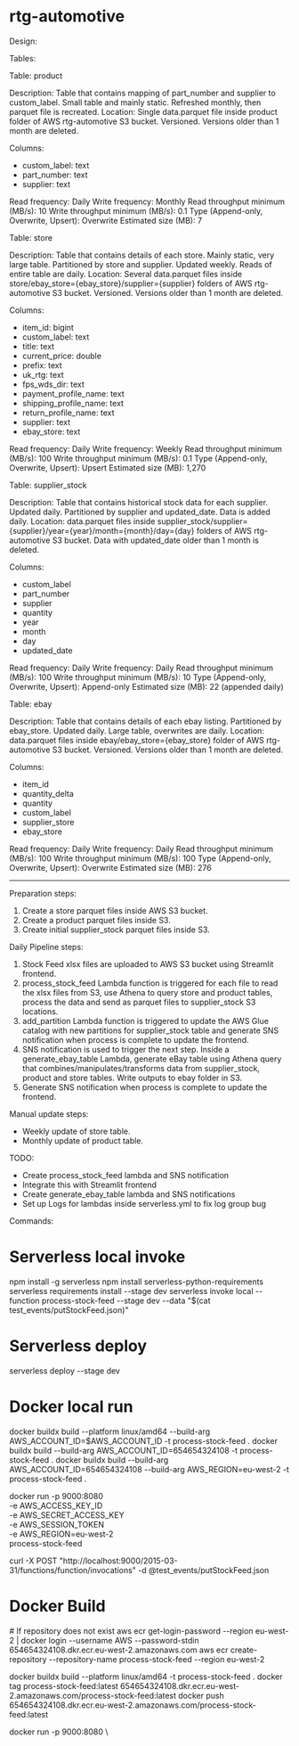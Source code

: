 # rtg-automotive

Design:

Tables:

Table: product

Description: Table that contains mapping of part_number and supplier to custom_label. Small table and mainly static. Refreshed monthly, then parquet file is recreated.
Location: Single data.parquet file inside product folder of AWS rtg-automotive S3 bucket. Versioned. Versions older than 1 month are deleted.

Columns:
- custom_label: text
- part_number: text
- supplier: text

Read frequency: Daily
Write frequency: Monthly
Read throughput minimum (MB/s): 10
Write throughput minimum (MB/s): 0.1
Type (Append-only, Overwrite, Upsert): Overwrite
Estimated size (MB): 7


Table: store

Description: Table that contains details of each store. Mainly static, very large table. Partitioned by store and supplier. Updated weekly. Reads of entire table are daily.
Location: Several data.parquet files inside store/ebay_store={ebay_store}/supplier={supplier} folders of AWS rtg-automotive S3 bucket. Versioned. Versions older than 1 month are deleted.

Columns:
- item_id: bigint
- custom_label: text
- title: text
- current_price: double
- prefix: text
- uk_rtg: text
- fps_wds_dir: text
- payment_profile_name: text
- shipping_profile_name: text
- return_profile_name: text
- supplier: text
- ebay_store: text

Read frequency: Daily
Write frequency: Weekly
Read throughput minimum (MB/s): 100
Write throughput minimum (MB/s): 0.1
Type (Append-only, Overwrite, Upsert): Upsert
Estimated size (MB): 1,270

Table: supplier_stock

Description: Table that contains historical stock data for each supplier. Updated daily. Partitioned by supplier and updated_date. Data is added daily.
Location: data.parquet files inside supplier_stock/supplier={supplier}/year={year}/month={month}/day={day} folders of AWS rtg-automotive S3 bucket. Data with updated_date older than 1 month is deleted.

Columns:
- custom_label
- part_number
- supplier
- quantity
- year
- month
- day
- updated_date

Read frequency: Daily
Write frequency: Daily
Read throughput minimum (MB/s): 100
Write throughput minimum (MB/s): 10
Type (Append-only, Overwrite, Upsert): Append-only
Estimated size (MB): 22 (appended daily)

Table: ebay

Description: Table that contains details of each ebay listing. Partitioned by ebay_store. Updated daily. Large table, overwrites are daily.
Location: data.parquet files inside ebay/ebay_store={ebay_store} folder of AWS rtg-automotive S3 bucket. Versioned. Versions older than 1 month are deleted.

Columns:
- item_id
- quantity_delta
- quantity
- custom_label
- supplier_store
- ebay_store

Read frequency: Daily
Write frequency: Daily
Read throughput minimum (MB/s): 100
Write throughput minimum (MB/s): 100
Type (Append-only, Overwrite, Upsert): Overwrite
Estimated size (MB): 276

---

Preparation steps:
1. Create a store parquet files inside AWS S3 bucket.
2. Create a product parquet files inside S3.
3. Create initial supplier_stock parquet files inside S3.

Daily Pipeline steps:

1. Stock Feed xlsx files are uploaded to AWS S3 bucket using Streamlit frontend.
2. process_stock_feed Lambda function is triggered for each file to read the xlsx files from S3, use Athena to query store and product tables, process the data and send as parquet files to supplier_stock S3 locations.
3. add_partition Lambda function is triggered to update the AWS Glue catalog with new partitions for supplier_stock table and generate SNS notification when process is complete to update the frontend.
4. SNS notification is used to trigger the next step. Inside a generate_ebay_table Lambda, generate eBay table using Athena query that combines/manipulates/transforms data from supplier_stock, product and store tables. Write outputs to ebay folder in S3.
5. Generate SNS notification when process is complete to update the frontend.


Manual update steps:

- Weekly update of store table.
- Monthly update of product table.



TODO:

<!-- - Set up S3 bucket and versioning -->
<!-- - Set up AWS Glue Data Catalog for tables -->
<!-- - Create parquet files for store, product and supplier_stock including partitions. -->
- Create process_stock_feed lambda and SNS notification
- Integrate this with Streamlit frontend
- Create generate_ebay_table lambda and SNS notifications
- Set up Logs for lambdas inside serverless.yml to fix log group bug


Commands:


# Serverless local invoke

npm install -g serverless
npm install serverless-python-requirements
serverless requirements install --stage dev
serverless invoke local --function process-stock-feed --stage dev --data "$(cat test_events/putStockFeed.json)"

# Serverless deploy

serverless deploy --stage dev

# Docker local run

docker buildx build --platform linux/amd64 --build-arg AWS_ACCOUNT_ID=$AWS_ACCOUNT_ID -t process-stock-feed .
docker buildx build --build-arg AWS_ACCOUNT_ID=654654324108 -t process-stock-feed .
docker buildx build --build-arg AWS_ACCOUNT_ID=654654324108 --build-arg AWS_REGION=eu-west-2 -t process-stock-feed .

docker run -p 9000:8080 \
  -e AWS_ACCESS_KEY_ID \
  -e AWS_SECRET_ACCESS_KEY \
  -e AWS_SESSION_TOKEN \
  -e AWS_REGION=eu-west-2 \
  process-stock-feed

curl -X POST "http://localhost:9000/2015-03-31/functions/function/invocations" -d @test_events/putStockFeed.json



# Docker Build

# If repository does not exist
aws ecr get-login-password --region eu-west-2 | docker login --username AWS --password-stdin 654654324108.dkr.ecr.eu-west-2.amazonaws.com
aws ecr create-repository --repository-name process-stock-feed --region eu-west-2

docker buildx build --platform linux/amd64 -t process-stock-feed .
docker tag process-stock-feed:latest 654654324108.dkr.ecr.eu-west-2.amazonaws.com/process-stock-feed:latest
docker push 654654324108.dkr.ecr.eu-west-2.amazonaws.com/process-stock-feed:latest

docker run -p 9000:8080 \

